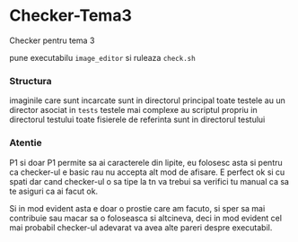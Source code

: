 # Checker-Tema3

Checker pentru tema 3

pune executabilu ``image_editor`` si ruleaza ``check.sh``

### Structura
imaginile care sunt incarcate sunt in directorul principal
toate testele au un director asociat in ``tests``
testele mai complexe au scriptul propriu in directorul testului
toate fisierele de referinta sunt in directorul testului

### Atentie
P1 si doar P1 permite sa ai caracterele din lipite, eu folosesc asta si pentru ca checker-ul e basic rau nu accepta alt mod de afisare.
E perfect ok si cu spati dar cand checker-ul o sa tipe la tn va trebui sa verifici tu manual ca sa te asiguri ca ai facut ok.  

Si in mod evident asta e doar o prostie care am facuto, si sper sa mai contribuie sau macar sa o foloseasca si altcineva, deci in mod evident cel mai probabil checker-ul adevarat va avea alte pareri despre executabil.
